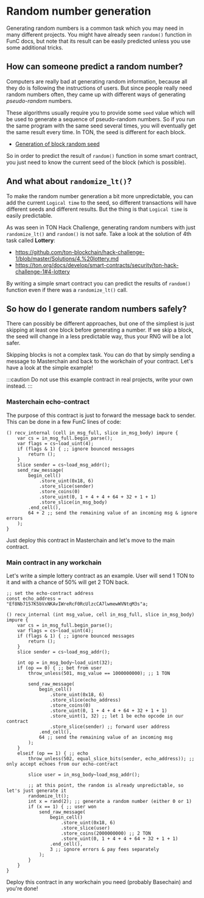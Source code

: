 # Random number generation

Generating random numbers is a common task which you may need in many different projects. You might have already seen `random()` function in FunC docs, but note that its result can be easily predicted unless you use some additional tricks.

## How can someone predict a random number?

Computers are really bad at generating random information, because all they do is following the instructions of users. But since people really need random numbers often, they came up with different ways of generating _pseudo-random_ numbers.

These algorithms usually require you to provide some `seed` value which will be used to generate a sequence of pseudo-random numbers. So if you run the same program with the same seed several times, you will eventually get the same result every time. In TON, the seed is different for each block.

 * [Generation of block random seed](https://ton.org/docs/participate/own-blockchain-software/random)

So in order to predict the result of `random()` function in some smart contract, you just need to know the current seed of the block (which is possible).

## And what about `randomize_lt()`?

To make the random number generation a bit more unpredictable, you can add the current `Logical time` to the seed, so different transactions will have different seeds and different results. But the thing is that `Logical time` is easily predictable.

As was seen in TON Hack Challenge, generating random numbers with just `randomize_lt()` and `random()` is not safe. Take a look at the solution of 4th task called **Lottery**:
 - https://github.com/ton-blockchain/hack-challenge-1/blob/master/Solutions/4.%20lottery.md
 - https://ton.org/docs/develop/smart-contracts/security/ton-hack-challenge-1#4-lottery

By writing a simple smart contract you can predict the results of `random()` function even if there was a `randomize_lt()` call.

## So how do I generate random numbers safely?

There can possibly be different approaches, but one of the simpliest is just skipping at least one block before generating a number. If we skip a block, the seed will change in a less predictable way, thus your RNG will be a lot safer.

Skipping blocks is not a complex task. You can do that by simply sending a message to Masterchain and back to the workchain of your contract. Let's have a look at the simple example!

:::caution
Do not use this example contract in real projects, write your own instead.
:::

### Masterchain echo-contract

The purpose of this contract is just to forward the message back to sender. This can be done in a few FunC lines of code:

```func
() recv_internal (cell in_msg_full, slice in_msg_body) impure {
    var cs = in_msg_full.begin_parse();
    var flags = cs~load_uint(4);
    if (flags & 1) { ;; ignore bounced messages
        return ();
    }
    slice sender = cs~load_msg_addr();
    send_raw_message(
        begin_cell()
            .store_uint(0x18, 6)
            .store_slice(sender)
            .store_coins(0)
            .store_uint(0, 1 + 4 + 4 + 64 + 32 + 1 + 1)
            .store_slice(in_msg_body)
        .end_cell(),
        64 + 2 ;; send the remaining value of an incoming msg & ignore errors
    );
}
```

Just deploy this contract in Masterchain and let's move to the main contract.

### Main contract in any workchain

Let's write a simple lottery contract as an example. User will send 1 TON to it and with a chance of 50% will get 2 TON back.

```func
;; set the echo-contract address
const echo_address = "Ef8Nb7157K5bVxNKAvIWreRcF0RcUlzcCA7lwmewWVNtqM3s"a;

() recv_internal (int msg_value, cell in_msg_full, slice in_msg_body) impure {
    var cs = in_msg_full.begin_parse();
    var flags = cs~load_uint(4);
    if (flags & 1) { ;; ignore bounced messages
        return ();
    }
    slice sender = cs~load_msg_addr();

    int op = in_msg_body~load_uint(32);
    if (op == 0) { ;; bet from user
        throw_unless(501, msg_value == 1000000000); ;; 1 TON

        send_raw_message(
            begin_cell()
                .store_uint(0x18, 6)
                .store_slice(echo_address)
                .store_coins(0)
                .store_uint(0, 1 + 4 + 4 + 64 + 32 + 1 + 1)
                .store_uint(1, 32) ;; let 1 be echo opcode in our contract
                .store_slice(sender) ;; forward user address
            .end_cell(),
            64 ;; send the remaining value of an incoming msg
        );
    }
    elseif (op == 1) { ;; echo
        throw_unless(502, equal_slice_bits(sender, echo_address)); ;; only accept echoes from our echo-contract
        
        slice user = in_msg_body~load_msg_addr();

        ;; at this point, the random is already unpredictable, so let's just generate it
        randomize_lt();
        int x = rand(2); ;; generate a random number (either 0 or 1)
        if (x == 1) { ;; user won
            send_raw_message(
                begin_cell()
                    .store_uint(0x18, 6)
                    .store_slice(user)
                    .store_coins(2000000000) ;; 2 TON
                    .store_uint(0, 1 + 4 + 4 + 64 + 32 + 1 + 1)
                .end_cell(),
                3 ;; ignore errors & pay fees separately
            );
        }
    }
}
```

Deploy this contract in any workchain you need (probably Basechain) and you're done!